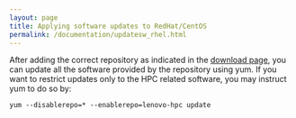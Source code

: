 ```yaml
---
layout: page
title: Applying software updates to RedHat/CentOS
permalink: /documentation/updatesw_rhel.html
---
```


After adding the correct repository as indicated in the [download page](../downloads.md), you can
update all the software provided by the repository using yum.  If you want to restrict updates only to the HPC
related software, you may instruct yum to do so by:

    yum --disablerepo=* --enablerepo=lenovo-hpc update

